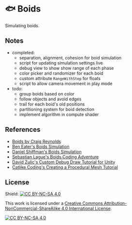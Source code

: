 # 🐟 Boids

Simulating boids.

## Notes

- completed:
  - separation, alignment, cohesion for boid simulation
  - script for updating simulation settings live
  - debug view to show show range of each phase
  - color picker and randomizer for each boid
  - custom attribute `RangeWithStep` for floats
  - script to allow camera movement in play mode
- todo:
  - group boids based on color
  - follow objects and avoid edges
  - trail for each boid's old positions
  - partitioning system for boid detection
  - implement algorithm in compute shader

## References

- [Boids by Craig Reynolds](https://www.red3d.com/cwr/boids/)
- [Ben Eater's Boids Simulation](https://eater.net/boids)
- [Daniel Shiffman's Boids Simulation](https://processing.org/examples/flocking.html)
- [Sebastian Lague's Boids Coding Adventure](https://www.youtube.com/watch?v=bqtqltqcQhw)
- [David Zulic's Custom Debug Draw Tutorial for Unity](https://medium.com/@davidzulic/unity-drawing-custom-debug-shapes-part-1-4941d3fda905)
- [Catlike Coding's Creating a Procedural Mesh Tutorial](https://catlikecoding.com/unity/tutorials/procedural-meshes/creating-a-mesh/)

## License

Shield: [![CC BY-NC-SA 4.0][cc-by-nc-sa-shield]][cc-by-nc-sa]

This work is licensed under a
[Creative Commons Attribution-NonCommercial-ShareAlike 4.0 International License][cc-by-nc-sa].

[![CC BY-NC-SA 4.0][cc-by-nc-sa-image]][cc-by-nc-sa]

[cc-by-nc-sa]: http://creativecommons.org/licenses/by-nc-sa/4.0/
[cc-by-nc-sa-image]: https://licensebuttons.net/l/by-nc-sa/4.0/88x31.png
[cc-by-nc-sa-shield]: https://img.shields.io/badge/License-CC%20BY--NC--SA%204.0-lightgrey.svg
